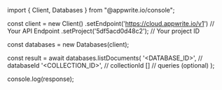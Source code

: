 import { Client, Databases } from "@appwrite.io/console";

const client = new Client()
    .setEndpoint('https://cloud.appwrite.io/v1') // Your API Endpoint
    .setProject('5df5acd0d48c2'); // Your project ID

const databases = new Databases(client);

const result = await databases.listDocuments(
    '<DATABASE_ID>', // databaseId
    '<COLLECTION_ID>', // collectionId
    [] // queries (optional)
);

console.log(response);
